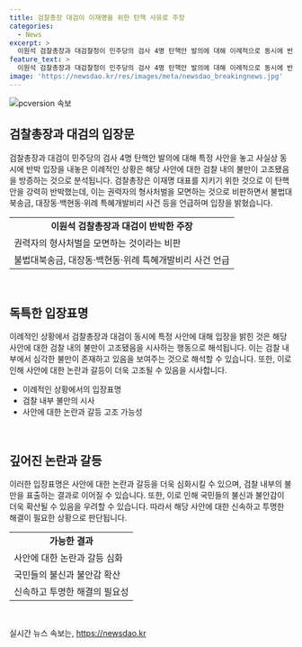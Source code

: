 ```yaml
---
title: 검찰총장 대검이 이재명을 위한 탄핵 사유로 주장
categories:
  - News
excerpt: >
  이원석 검찰총장과 대검찰청이 민주당의 검사 4명 탄핵안 발의에 대해 이례적으로 동시에 반박 입장을 내놓았다. 총장은 탄핵이 이재명 대표를 지키기 위한 것이라며, 국회로 수사를 진행하려는 것을 강력히 비판했다. 이는 검찰 내의 불만이 고조되고 있음을 방증하는 것으로 분석된다. 또한, 검찰총장은 탄핵이 현실화된다면 문명사회에서 야만의 나락으로 떨어질 것이라고 강조했다. 
feature_text: >
  이원석 검찰총장과 대검찰청이 민주당의 검사 4명 탄핵안 발의에 대해 이례적으로 동시에 반박 입장을 내놓았다. 총장은 탄핵이 이재명 대표를 지키기 위한 것이라며, 국회로 수사를 진행하려는 것을 강력히 비판했다. 이는 검찰 내의 불만이 고조되고 있음을 방증하는 것으로 분석된다. 또한, 검찰총장은 탄핵이 현실화된다면 문명사회에서 야만의 나락으로 떨어질 것이라고 강조했다. 
image: 'https://newsdao.kr/res/images/meta/newsdao_breakingnews.jpg'
---
```


<p><img src="https://newsdao.kr/res/images/meta/newsdao_breakingnews.jpg" alt="pcversion 속보" /></p>

<h2 data-ke-size="size26">검찰총장과 대검의 입장문</h2>

<p data-ke-size="size16">검찰총장과 대검이 민주당의 검사 4명 탄핵안 발의에 대해 특정 사안을 놓고 사실상 동시에 반박 입장을 내놓은 이례적인 상황은 해당 사안에 대한 검찰 내의 불만이 고조됐음을 방증하는 것으로 분석됩니다. 검찰총장은 이재명 대표를 지키기 위한 것으로 이 탄핵안을 강력히 반박했는데, 이는 권력자의 형사처벌을 모면하는 것으로 비판하면서 불법대북송금, 대장동·백현동·위례 특혜개발비리 사건 등을 언급하며 입장을 밝혔습니다.</p>

<table>
  <tr>
    <td style="text-align: center; height: 17px;"><b>이원석 검찰총장과 대검이 반박한 주장</b></td>
  </tr>
  <tr>
    <td style="height: 17px;">권력자의 형사처벌을 모면하는 것이라는 비판</td>
  </tr>
  <tr>
    <td style="height: 17px;">불법대북송금, 대장동·백현동·위례 특혜개발비리 사건 언급</td>
  </tr>
</table>

<p data-ke-size="size16">&nbsp;</p>

<h2 data-ke-size="size26">독특한 입장표명</h2>

<p data-ke-size="size16">이례적인 상황에서 검찰총장과 대검이 동시에 특정 사안에 대해 입장을 밝힌 것은 해당 사안에 대한 검찰 내의 불만이 고조됐음을 시사하는 행동으로 해석됩니다. 이는 검찰 내부에서 심각한 불만이 존재하고 있음을 보여주는 것으로 해석할 수 있습니다. 또한, 이로 인해 사안에 대한 논란과 갈등이 더욱 고조될 수 있음을 시사합니다.</p>

<ul>
  <li>이례적인 상황에서의 입장표명</li>
  <li>검찰 내부 불만의 시사</li>
  <li>사안에 대한 논란과 갈등 고조 가능성</li>
</ul>

<p data-ke-size="size16">&nbsp;</p>

<h2 data-ke-size="size26">깊어진 논란과 갈등</h2>

<p data-ke-size="size16">이러한 입장표명은 사안에 대한 논란과 갈등을 더욱 심화시킬 수 있으며, 검찰 내부의 불만을 표출하는 결과로 이어질 수 있습니다. 또한, 이로 인해 국민들의 불신과 불안감이 더욱 확산될 수 있음을 우려할 수 있습니다. 따라서 해당 사안에 대한 신속하고 투명한 해결이 필요한 상황으로 판단됩니다.</p>

<table>
  <tr>
    <td style="text-align: center; height: 17px;"><b>가능한 결과</b></td>
  </tr>
  <tr>
    <td style="height: 17px;">사안에 대한 논란과 갈등 심화</td>
  </tr>
  <tr>
    <td style="height: 17px;">국민들의 불신과 불안감 확산</td>
  </tr>
  <tr>
    <td style="height: 17px;">신속하고 투명한 해결의 필요성</td>
  </tr>
</table>

<p data-ke-size="size16">&nbsp;</p>
실시간 뉴스 속보는, <a href="https://newsdao.kr" rel="dofollow">https://newsdao.kr</a>


